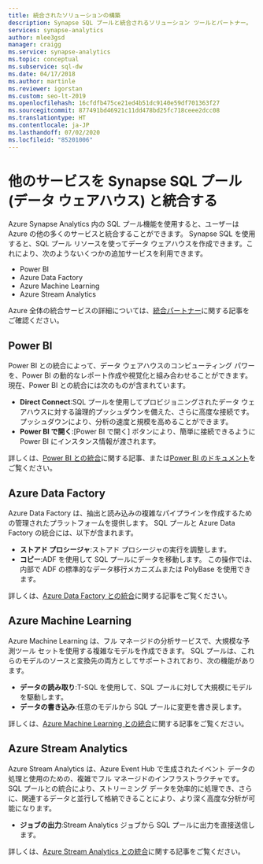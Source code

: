 ```yaml
---
title: 統合されたソリューションの構築
description: Synapse SQL プールと統合されるソリューション ツールとパートナー。
services: synapse-analytics
author: mlee3gsd
manager: craigg
ms.service: synapse-analytics
ms.topic: conceptual
ms.subservice: sql-dw
ms.date: 04/17/2018
ms.author: martinle
ms.reviewer: igorstan
ms.custom: seo-lt-2019
ms.openlocfilehash: 16cfdfb475ce21ed4b51dc9140e59df701363f27
ms.sourcegitcommit: 877491bd46921c11dd478bd25fc718ceee2dcc08
ms.translationtype: HT
ms.contentlocale: ja-JP
ms.lasthandoff: 07/02/2020
ms.locfileid: "85201006"
---
```

# <a name="integrate-other-services-with-a-synapse-sql-pool-data-warehouse"></a>他のサービスを Synapse SQL プール (データ ウェアハウス) と統合する

Azure Synapse Analytics 内の SQL プール機能を使用すると、ユーザーは Azure の他の多くのサービスと統合することができます。 Synapse SQL を使用すると、SQL プール リソースを使ってデータ ウェアハウスを作成できます。これにより、次のようないくつかの追加サービスを利用できます。

* Power BI
* Azure Data Factory
* Azure Machine Learning
* Azure Stream Analytics

Azure 全体の統合サービスの詳細については、[統合パートナー](sql-data-warehouse-partner-data-integration.md)に関する記事をご確認ください。

## <a name="power-bi"></a>Power BI

Power BI との統合によって、データ ウェアハウスのコンピューティング パワーを、Power BI の動的なレポート作成や視覚化と組み合わせることができます。 現在、Power BI との統合には次のものが含まれています。

* **Direct Connect**:SQL プールを使用してプロビジョニングされたデータ ウェアハウスに対する論理的プッシュダウンを備えた、さらに高度な接続です。 プッシュダウンにより、分析の速度と規模を高めることができます。
* **Power BI で開く**:[Power BI で開く] ボタンにより、簡単に接続できるように Power BI にインスタンス情報が渡されます。

詳しくは、[Power BI との統合](sql-data-warehouse-get-started-visualize-with-power-bi.md)に関する記事、または[Power BI のドキュメント](https://powerbi.microsoft.com/blog/exploring-azure-sql-data-warehouse-with-power-bi/)をご覧ください。

## <a name="azure-data-factory"></a>Azure Data Factory

Azure Data Factory は、抽出と読み込みの複雑なパイプラインを作成するための管理されたプラットフォームを提供します。 SQL プールと Azure Data Factory の統合には、以下が含まれます。

* **ストアド プロシージャ**:ストアド プロシージャの実行を調整します。
* **コピー**:ADF を使用して SQL プールにデータを移動します。 この操作では、内部で ADF の標準的なデータ移行メカニズムまたは PolyBase を使用できます。

詳しくは、[Azure Data Factory との統合](../../data-factory/load-azure-sql-data-warehouse.md?toc=/azure/synapse-analytics/sql-data-warehouse/toc.json&bc=/azure/synapse-analytics/sql-data-warehouse/breadcrumb/toc.json)に関する記事をご覧ください。

## <a name="azure-machine-learning"></a>Azure Machine Learning

Azure Machine Learning は、フル マネージドの分析サービスで、大規模な予測ツール セットを使用する複雑なモデルを作成できます。 SQL プールは、これらのモデルのソースと変換先の両方としてサポートされており、次の機能があります。

* **データの読み取り**:T-SQL を使用して、SQL プールに対して大規模にモデルを駆動します。
* **データの書き込み**:任意のモデルから SQL プールに変更を書き戻します。

詳しくは、[Azure Machine Learning との統合](sql-data-warehouse-get-started-analyze-with-azure-machine-learning.md)に関する記事をご覧ください。

## <a name="azure-stream-analytics"></a>Azure Stream Analytics

Azure Stream Analytics は、Azure Event Hub で生成されたイベント データの処理と使用のための、複雑でフル マネージドのインフラストラクチャです。  SQL プールとの統合により、ストリーミング データを効率的に処理でき、さらに、関連するデータと並行して格納できることにより、より深く高度な分析が可能になります。  

* **ジョブの出力**:Stream Analytics ジョブから SQL プールに出力を直接送信します。

詳しくは、[Azure Stream Analytics との統合](sql-data-warehouse-integrate-azure-stream-analytics.md)に関する記事をご覧ください。
